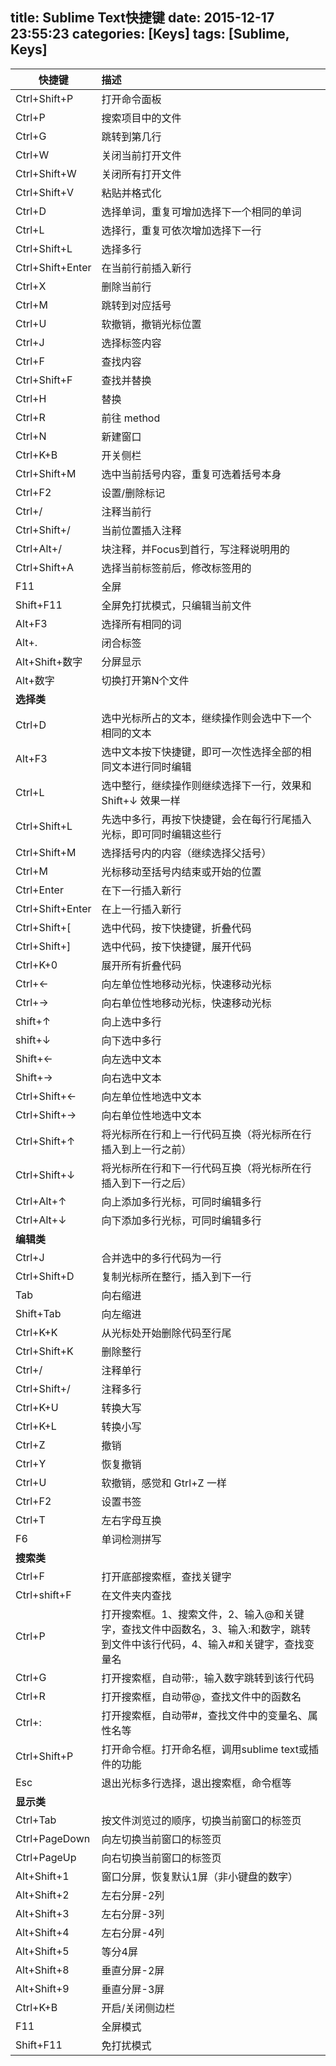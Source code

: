 title: Sublime Text快捷键
date: 2015-12-17 23:55:23
categories: [Keys]
tags: [Sublime, Keys]
---

|快捷键			|	描述|
|---			|	:---|
|Ctrl+Shift+P 	| 打开命令面板|
|Ctrl+P 		| 搜索项目中的文件|
|Ctrl+G 		| 跳转到第几行|
|Ctrl+W 		| 关闭当前打开文件|
|Ctrl+Shift+W 	| 关闭所有打开文件|
|Ctrl+Shift+V 	| 粘贴并格式化|
|Ctrl+D 		| 选择单词，重复可增加选择下一个相同的单词|
|Ctrl+L 		| 选择行，重复可依次增加选择下一行|
|Ctrl+Shift+L 	| 选择多行|
|Ctrl+Shift+Enter | 在当前行前插入新行|
|Ctrl+X 		| 删除当前行|
|Ctrl+M 		| 跳转到对应括号|
|Ctrl+U 		| 软撤销，撤销光标位置|
|Ctrl+J 		| 选择标签内容|
|Ctrl+F 		| 查找内容|
|Ctrl+Shift+F 	| 查找并替换|
|Ctrl+H 		| 替换|
|Ctrl+R 		| 前往 method|
|Ctrl+N 		| 新建窗口|
|Ctrl+K+B 		| 开关侧栏|
|Ctrl+Shift+M 	| 选中当前括号内容，重复可选着括号本身|
|Ctrl+F2 		| 设置/删除标记|
|Ctrl+/ 		| 注释当前行|
|Ctrl+Shift+/ 	| 当前位置插入注释|
|Ctrl+Alt+/ 	| 块注释，并Focus到首行，写注释说明用的|
|Ctrl+Shift+A 	| 选择当前标签前后，修改标签用的|
|F11 			| 全屏|
|Shift+F11 		| 全屏免打扰模式，只编辑当前文件|
|Alt+F3 		| 选择所有相同的词|
|Alt+. 			| 闭合标签|
|Alt+Shift+数字 | 分屏显示|
|Alt+数字 		| 切换打开第N个文件|
|__选择类__		||
|Ctrl+D 		|选中光标所占的文本，继续操作则会选中下一个相同的文本|
|Alt+F3 		|选中文本按下快捷键，即可一次性选择全部的相同文本进行同时编辑|
|Ctrl+L 		|选中整行，继续操作则继续选择下一行，效果和 Shift+↓ 效果一样|
|Ctrl+Shift+L 	|先选中多行，再按下快捷键，会在每行行尾插入光标，即可同时编辑这些行|
|Ctrl+Shift+M 	|选择括号内的内容（继续选择父括号）|
|Ctrl+M 		|光标移动至括号内结束或开始的位置|
|Ctrl+Enter 	|在下一行插入新行|
|Ctrl+Shift+Enter |在上一行插入新行|
|Ctrl+Shift+[ 	|选中代码，按下快捷键，折叠代码|
|Ctrl+Shift+] 	|选中代码，按下快捷键，展开代码|
|Ctrl+K+0 		|展开所有折叠代码|
|Ctrl+← 		|向左单位性地移动光标，快速移动光标|
|Ctrl+→ 		|向右单位性地移动光标，快速移动光标|
|shift+↑ 		|向上选中多行|
|shift+↓ 		|向下选中多行|
|Shift+← 		|向左选中文本|
|Shift+→ 		|向右选中文本|
|Ctrl+Shift+← 	|向左单位性地选中文本|
|Ctrl+Shift+→ 	|向右单位性地选中文本|
|Ctrl+Shift+↑ 	|将光标所在行和上一行代码互换（将光标所在行插入到上一行之前）|
|Ctrl+Shift+↓ 	|将光标所在行和下一行代码互换（将光标所在行插入到下一行之后）|
|Ctrl+Alt+↑ 	|向上添加多行光标，可同时编辑多行|
|Ctrl+Alt+↓ 	|向下添加多行光标，可同时编辑多行|
|__编辑类__		||
|Ctrl+J 		|合并选中的多行代码为一行|
|Ctrl+Shift+D 	|复制光标所在整行，插入到下一行|
|Tab 			|向右缩进|
|Shift+Tab 		|向左缩进|
|Ctrl+K+K 		|从光标处开始删除代码至行尾|
|Ctrl+Shift+K 	|删除整行|
|Ctrl+/ 		|注释单行|
|Ctrl+Shift+/ 	|注释多行|
|Ctrl+K+U 		|转换大写|
|Ctrl+K+L 		|转换小写|
|Ctrl+Z 		|撤销|
|Ctrl+Y 		|恢复撤销|
|Ctrl+U 		|软撤销，感觉和 Gtrl+Z 一样|
|Ctrl+F2 		|设置书签|
|Ctrl+T 		|左右字母互换|
|F6 			|单词检测拼写|
|__搜索类__		||
|Ctrl+F 		|打开底部搜索框，查找关键字|
|Ctrl+shift+F 	|在文件夹内查找|
|Ctrl+P 		|打开搜索框。1、搜索文件，2、输入@和关键字，查找文件中函数名，3、输入:和数字，跳转到文件中该行代码，4、输入#和关键字，查找变量名|
|Ctrl+G 		|打开搜索框，自动带:，输入数字跳转到该行代码|
|Ctrl+R 		|打开搜索框，自动带@，查找文件中的函数名|
|Ctrl+:  		|打开搜索框，自动带#，查找文件中的变量名、属性名等
|Ctrl+Shift+P 	|打开命令框。打开命名框，调用sublime text或插件的功能|
|Esc 			|退出光标多行选择，退出搜索框，命令框等|
|__显示类__		||
|Ctrl+Tab 		|按文件浏览过的顺序，切换当前窗口的标签页|
|Ctrl+PageDown 	|向左切换当前窗口的标签页|
|Ctrl+PageUp 	|向右切换当前窗口的标签页|
|Alt+Shift+1 	|窗口分屏，恢复默认1屏（非小键盘的数字）|
|Alt+Shift+2 	|左右分屏-2列|
|Alt+Shift+3 	|左右分屏-3列|
|Alt+Shift+4 	|左右分屏-4列|
|Alt+Shift+5 	|等分4屏|
|Alt+Shift+8 	|垂直分屏-2屏|
|Alt+Shift+9 	|垂直分屏-3屏|
|Ctrl+K+B 		|开启/关闭侧边栏|
|F11 			|全屏模式|
|Shift+F11 		|免打扰模式|